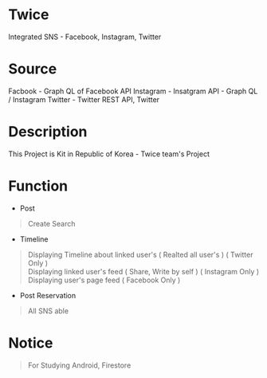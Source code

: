 # Twice
Integrated SNS - Facebook, Instagram, Twitter

# Source
Facbook - Graph QL of Facebook API
Instagram - Insatgram API - Graph QL / Instagram 
Twitter - Twitter REST API, Twitter

# Description
This Project is Kit in Republic of Korea - Twice team's Project

# Function
- Post
 > Create
 > Search
- Timeline
 > Displaying Timeline about linked user's ( Realted all user's ) ( Twitter Only )   
 > Displaying linked user's feed ( Share, Write by self ) ( Instagram Only )   
 > Displaying user's page feed ( Facebook Only )   
- Post Reservation
 > All SNS able
 
 # Notice
  > For Studying Android, Firestore
